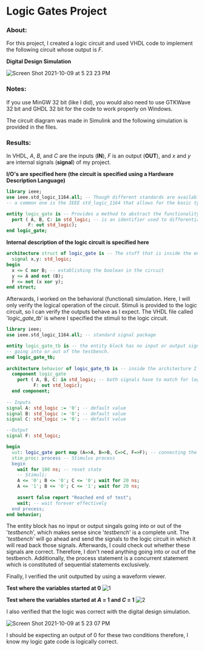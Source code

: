# Logic Gates Project

### About:

For this project, I created a logic circuit and used VHDL code to implement the following circuit whose output is *F*.  

**Digital Design Simulation**

![Screen Shot 2021-10-09 at 5 23 23 PM](https://user-images.githubusercontent.com/89553126/136675114-1612804d-e56d-4b84-a379-2f0ba80d7eb1.png)

### Notes:

If you use MinGW 32 bit (like I did), you would also need to use GTKWave 32 bit and GHDL 32 bit for the code to work properly on Windows.

The circuit diagram was made in Simulink and the following simulation is provided in the files.

### Results:

In VHDL, *A*, *B*, and *C* are the inputs (**IN**), *F* is an output (**OUT**), and *x* and *y* are internal signals (**signal**) of my project.

**I/O's are specified here (the circuit is specified using a Hardware Description Language)**

```VHDL
library ieee;
use ieee.std_logic_1164.all; -- Though different standards are available, 
-- a common one is the IEEE std_logic_1164 that allows for the basic types we are using 

entity logic_gate is -- Provides a method to abstract the functionality of the circuit description to a higher level  
  port ( A, B, C: in std_logic; -- is an identifier used to differentiate the various signals.
        F: out std_logic);
end logic_gate;
```

**Internal description of the logic circuit is specified here**

```VHDL
architecture struct of logic_gate is -- The stuff that is inside the entity 
  signal x,y: std_logic;
begin
  x <= C nor B; -- establishing the boolean in the circuit
  y <= A and not (B);
  F <= not (x xor y);
end struct;
```

Afterwards, I worked on the behavioral (functional) simulation. Here, I will only verify the logical operation of the circuit. Stimuli is provided to the logic circuit, so I can verify the outputs behave as I expect. The VHDL file called '*logic_gate_tb*' is where I specified the stimuli to the logic circuit. 

```VHDL
library ieee;
use ieee.std_logic_1164.all; -- standard signal package

entity logic_gate_tb is -- the entity block has no input or output signals 
-- going into or out of the testbench.
end logic_gate_tb; 
  
architecture behavior of logic_gate_tb is -- inside the architecture I tell VHDL which components I will be going to use 
  component logic_gate
    port ( A, B, C: in std_logic; -- both signals have to match for logic_gate and logic_gate_tb
          F: out std_logic);
  end component;
  
-- Inputs 
signal A: std_logic := '0'; -- default value
signal B: std_logic := '0'; -- default value
signal C: std_logic := '0'; -- default value

--Output 
signal F: std_logic;

begin
  uut: logic_gate port map (A=>A, B=>B, C=>C, F=>F); -- connecting the "wire" to the unique input or output
  stim_proc: process -- Stimulus process
  begin 
    wait for 100 ns; -- reset state
    -- Stimuli:
    A <= '0'; B <= '0'; C <= '0'; wait for 20 ns;
    A <= '1'; B <= '0'; C <= '1'; wait for 20 ns;
   
    assert false report "Reached end of test";      
    wait; -- wait forever effectively 
  end process;
end behavior;
```

The entity block has no input or output singals going into or out of the '*testbench*', which makes sense since '*testbench*' is a complete unit. The '*testbench*' will go ahead and send the signals to the logic circuit in which it will read back those signals. Afterwards, I could check out whether these signals are correct. Therefore, I don't need anything going into or out of the testbench. Additionally, the process statement is a concurrent statement which is constituted of sequential statements exclusively.

Finally, I verified the unit outputted by using a waveform viewer. 

**Test where the variables started at 0**
![1](https://user-images.githubusercontent.com/89553126/136717353-3d1bf589-64d1-42f2-bb20-200de9efb4bf.PNG)

**Test where the variables started at *A* = 1 and *C* = 1**
![2](https://user-images.githubusercontent.com/89553126/136717355-7d821521-c8d4-4cd6-a93d-722b928b9d3e.PNG)

I also verified that the logic was correct with the digital design simulation.

![Screen Shot 2021-10-09 at 5 23 07 PM](https://user-images.githubusercontent.com/89553126/136717443-d619f866-dc08-473e-ab0a-d1346c685c07.png)

I should be expecting an output of 0 for these two conditions therefore, I know my logic gate code is logically correct.
